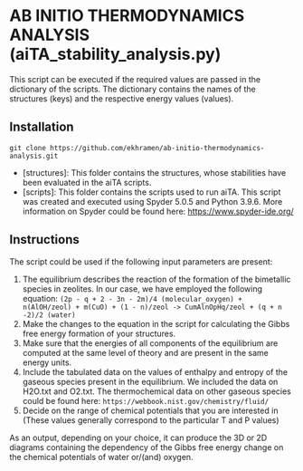 # AB INITIO THERMODYNAMICS ANALYSIS (aiTA_stability_analysis.py)

This script can be executed if the required values are passed in the dictionary of the scripts. 
The dictionary contains the names of the structures (keys) and the respective energy values (values). 


## Installation

```
git clone https://github.com/ekhramen/ab-initio-thermodynamics-analysis.git
```

* [structures]: This folder contains the structures, whose stabilities have been evaluated in the aiTA scripts.
* [scripts]: This folder contains the scripts used to run aiTA.
This script was created and executed using Spyder 5.0.5 and Python 3.9.6.
More information on Spyder could be found here: https://www.spyder-ide.org/

## Instructions

The script could be used if the following input parameters are present:
1. The equilibrium describes the reaction of the formation of the bimetallic species in zeolites. 
In our case, we have employed the following equation: 
        ```
	(2p - q + 2 - 3n - 2m)/4 (molecular_oxygen) + n(AlOH/zeol) + m(CuO) + (1 - n)/zeol -> CumAlnOpHq/zeol + (q + n -2)/2 (water)
        ```
2. Make the changes to the equation in the script for calculating the Gibbs free energy formation of your structures.
3. Make sure that the energies of all components of the equilibrium are computed at the same level of theory and are present in the same energy units.
4. Include the tabulated data on the values of enthalpy and entropy of the gaseous species present in the equilibrium. We included the data on H2O.txt and O2.txt. 
The thermochemical data on other gaseous species could be found here:
        ```
        https://webbook.nist.gov/chemistry/fluid/
        ```
5. Decide on the range of chemical potentials that you are interested in (These values generally correspond to the particular T and P values)


As an output, depending on your choice, it can produce the 3D or 2D diagrams containing the dependency of the Gibbs free energy change on the chemical potentials of water or/(and) oxygen.

